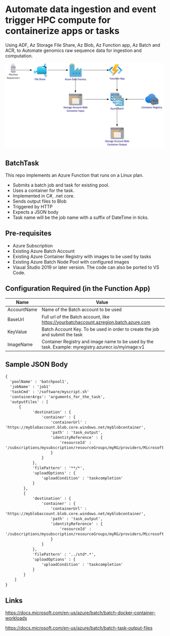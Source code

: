 # Automate data ingestion and event trigger HPC compute for containerize apps or tasks
Using ADF, Az Storage File Share, Az Blob, Az Function app, Az Batch and ACR, to Automate genomics raw sequence data for ingestion and computation.

![acrchitecture](images/automation_diagram.png)


## BatchTask
This repo implements an Azure Function that runs on a Linux plan.
* Submits a batch job and task for existing pool.
* Uses a container for the task.
* Implemented in C#, .net core. 
* Sends output files to Blob
* Triggered by HTTP
* Expects a JSON body
* Task name will be the job name with a suffix of DateTime in ticks.

## Pre-requisites
* Azure Subscription
* Existing Azure Batch Account
* Existing Azure Container Registry with images to be used by tasks
* Existing Azure Batch Node Pool with configured images
* Viaual Studio 2019 or later version.  The code can also be ported to VS Code.

## Configuration Required (in the Function App)

| Name | Value |
| ---- | ----- |
| AccountName | Name of the Batch account to be used |
| BaseUrl | Full url of the Batch account, like https://yourbatchaccount.azregion.batch.azure.com |
| KeyValue | Batch Account Key.  To be used in order to create the job and submit the task |
| ImageName | Container Registry and image name to be used by the task.  Example: myregistry.azurecr.io/myimage:v1 |

## Sample JSON Body

```
{ 
  'poolName' : 'batchpool1',
  'jobName' : 'job1'
  'taskCmd' : '/software/myscript.sh'
  'containerArgs': 'arguments_for_the_task', 
  'outputFiles' : [
      {
            'destination' : {
                'container' : {
                    'containerUrl' : 'https://myblobaccount.blob.core.windows.net/myblobcontainer',
                    'path' : 'task_output',
                    'identityReference' : {
                        'resourceId' : '/subscriptions/mysubscription/resourceGroups/myRG/providers/Microsoft.ManagedIdentity/userAssignedIdentities/mymanagedidentity'
                    }
                }
            },
            'filePattern' : '**/*',
            'uploadOptions' : {
                'uploadCondition' : 'taskcompletion'
            }
        },
        {
            'destination' : {
                'container' : {
                    'containerUrl' : 'https://myblobaccount.blob.core.windows.net/myblobcontainer',
                    'path' : 'task_output',
                    'identityReference' : {
                        'resourceId' : '/subscriptions/mysubscription/resourceGroups/myRG/providers/Microsoft.ManagedIdentity/userAssignedIdentities/mymanagedidentity'
                    }
                }
            },
            'filePattern' : '../std*.*',
            'uploadOptions' : {
                'uploadCondition' : 'taskcompletion'
            }
        }
    ] 
}

```

## Links
https://docs.microsoft.com/en-us/azure/batch/batch-docker-container-workloads

https://docs.microsoft.com/en-us/azure/batch/batch-task-output-files
